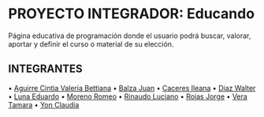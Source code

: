 # PROYECTO INTEGRADOR: Educando
Página educativa de programación donde el usuario podrá buscar, valorar, aportar y definir el curso o material de su elección.

## INTEGRANTES
•	<a href="https://github.com/aguirre-valeria">Aguirre Cintia Valeria Bettiana</a>
•	<a href="https://github.com/JuanBalza">Balza Juan</a>
•	<a href="https://github.com/itacaceres">Caceres Ileana</a>
•	<a href="https://github.com/walterdiaz2023">Diaz Walter</a>
•	<a href="https://github.com/eduscba">Luna Eduardo</a>
•	<a href="https://github.com/romeomoreno">Moreno Romeo</a>
•	<a href="https://github.com/LucianR97">Rinaudo Luciano</a>
•	<a href="https://github.com/Cabro645">Rojas Jorge</a>
•	<a href="https://github.com/tam-tami">Vera Tamara</a>
•	<a href="https://github.com/clau-yon">Yon Claudia</a>
